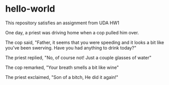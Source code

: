 # hello-world
This repository satisfies an assignment from UDA HW1

One day, a priest was driving home when a cop pulled him over.

The cop said, "Father, it seems that you were speeding and it looks a bit like you've been swerving. Have you had anything to drink today?"

The priest replied, "No, of course not! Just a couple glasses of water"

The cop remarked, "Your breath smells a bit like wine"

The priest exclaimed, "Son of a bitch, He did it again!"
